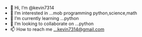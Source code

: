 - 👋 Hi, I’m @kevin7314
- 👀 I’m interested in ...mob programming python,science,math
- 🌱 I’m currently learning ...python
- 💞️ I’m looking to collaborate on ...python
- 📫 How to reach me ...kevin7314@gmail.com

<!---
kevin7314/kevin7314 is a ✨ special ✨ repository because its `README.md` (this file) appears on your GitHub profile.
You can click the Preview link to take a look at your changes.
--->
